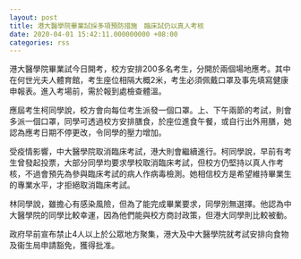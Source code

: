 ```yaml
---
layout: post
title: 港大醫學院畢業試採多項預防措施　臨床試仍以真人考核
date: 2020-04-01 15:42:11.000000000 +08:00
categories: rss
---
```


港大醫學院畢業試今日開考，校方安排200多名考生，分開於兩個場地應考。其中在何世光夫人體育館，考生座位相隔大概2米，考生必須佩戴口罩及事先填寫健康申報表。進入考場前，需於報到處檢查體溫。

應屆考生柯同學說，校方會向每位考生派發一個口罩。上、下午兩節的考試，則會多派一個口罩，同學可透過校方安排膳食，於座位進食午餐，或自行出外用膳，她認為應考日期不停更改，令同學的壓力增加。

受疫情影響，中大醫學院取消臨床考試，港大則會繼續進行。柯同學說，早前有考生曾發起投票，大部分同學均要求學校取消臨床考試，但校方仍堅持以真人作考核，不過會預先為參與臨床考試的病人作病毒檢測。她相信校方是希望維持畢業生的專業水平，才拒絕取消臨床考試。

林同學說，雖擔心有感染風險，但為了能完成畢業要求，同學別無選擇。他認為中大醫學院的同學比較幸運，因為他們能與校方商討政策，但港大同學則比較被動。

政府早前宣布禁止4人以上於公眾地方聚集，港大及中大醫學院就考試安排向食物及衞生局申請豁免，獲得批准。

